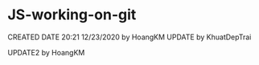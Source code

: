 # JS-working-on-git
CREATED DATE 20:21 12/23/2020 by HoangKM
UPDATE by KhuatDepTrai

UPDATE2 by HoangKM
